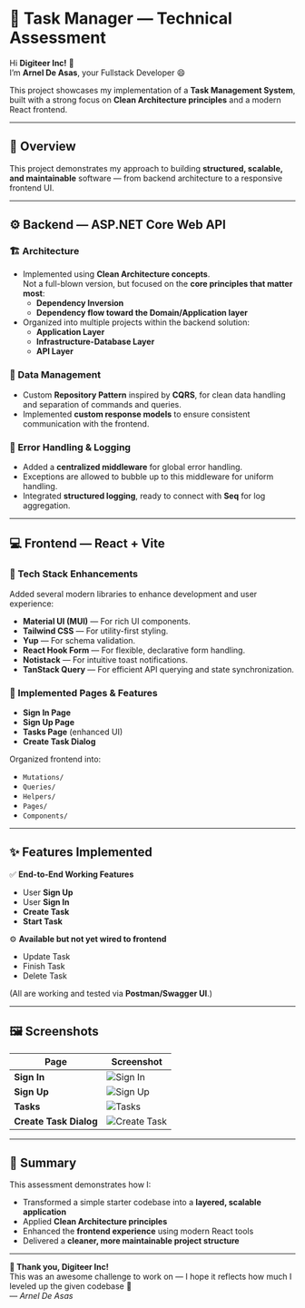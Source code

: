 # 🧠 Task Manager — Technical Assessment

Hi **Digiteer Inc!** 👋  
I’m **Arnel De Asas**, your Fullstack Developer 😄

This project showcases my implementation of a **Task Management System**, built with a strong focus on **Clean Architecture principles** and a modern React frontend.

---

## 🧩 Overview

This project demonstrates my approach to building **structured, scalable, and maintainable** software — from backend architecture to a responsive frontend UI.

---

## ⚙️ Backend — ASP.NET Core Web API

### 🏗 Architecture
- Implemented using **Clean Architecture concepts**.  
  Not a full-blown version, but focused on the **core principles that matter most**:
  - **Dependency Inversion**
  - **Dependency flow toward the Domain/Application layer**
- Organized into multiple projects within the backend solution:
  - **Application Layer**
  - **Infrastructure-Database Layer**
  - **API Layer**

### 🧮 Data Management
- Custom **Repository Pattern** inspired by **CQRS**, for clean data handling and separation of commands and queries.
- Implemented **custom response models** to ensure consistent communication with the frontend.

### 🚨 Error Handling & Logging
- Added a **centralized middleware** for global error handling.
- Exceptions are allowed to bubble up to this middleware for uniform handling.
- Integrated **structured logging**, ready to connect with **Seq** for log aggregation.

---

## 💻 Frontend — React + Vite

### 🧱 Tech Stack Enhancements
Added several modern libraries to enhance development and user experience:
- **Material UI (MUI)** — For rich UI components.
- **Tailwind CSS** — For utility-first styling.
- **Yup** — For schema validation.
- **React Hook Form** — For flexible, declarative form handling.
- **Notistack** — For intuitive toast notifications.
- **TanStack Query** — For efficient API querying and state synchronization.

### 📄 Implemented Pages & Features
- **Sign In Page**
- **Sign Up Page**
- **Tasks Page** (enhanced UI)
- **Create Task Dialog**

Organized frontend into:
- `Mutations/`  
- `Queries/`  
- `Helpers/`  
- `Pages/`  
- `Components/`

---

## ✨ Features Implemented
✅ **End-to-End Working Features**
- User **Sign Up**
- User **Sign In**
- **Create Task**
- **Start Task**

⚙️ **Available but not yet wired to frontend**
- Update Task  
- Finish Task  
- Delete Task  

(All are working and tested via **Postman/Swagger UI**.)

---

## 🖼️ Screenshots

| Page | Screenshot |
|------|-------------|
| **Sign In** | ![Sign In](./signin.jpeg) |
| **Sign Up** | ![Sign Up](./signup.jpeg) |
| **Tasks** | ![Tasks](./tasks.jpeg) |
| **Create Task Dialog** | ![Create Task](./createtask.jpeg) |

---

## 🧩 Summary

This assessment demonstrates how I:
- Transformed a simple starter codebase into a **layered, scalable application**
- Applied **Clean Architecture principles**
- Enhanced the **frontend experience** using modern React tools
- Delivered a **cleaner, more maintainable project structure**

---

**🚀 Thank you, Digiteer Inc!**  
This was an awesome challenge to work on — I hope it reflects how much I leveled up the given codebase 🙌  
— *Arnel De Asas*